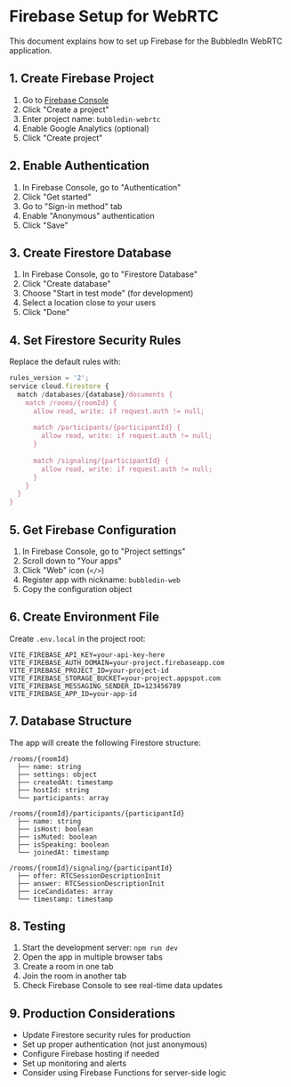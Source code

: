 # Firebase Setup for WebRTC

This document explains how to set up Firebase for the BubbledIn WebRTC application.

## 1. Create Firebase Project

1. Go to [Firebase Console](https://console.firebase.google.com/)
2. Click "Create a project"
3. Enter project name: `bubbledin-webrtc`
4. Enable Google Analytics (optional)
5. Click "Create project"

## 2. Enable Authentication

1. In Firebase Console, go to "Authentication"
2. Click "Get started"
3. Go to "Sign-in method" tab
4. Enable "Anonymous" authentication
5. Click "Save"

## 3. Create Firestore Database

1. In Firebase Console, go to "Firestore Database"
2. Click "Create database"
3. Choose "Start in test mode" (for development)
4. Select a location close to your users
5. Click "Done"

## 4. Set Firestore Security Rules

Replace the default rules with:

```javascript
rules_version = '2';
service cloud.firestore {
  match /databases/{database}/documents {
    match /rooms/{roomId} {
      allow read, write: if request.auth != null;
      
      match /participants/{participantId} {
        allow read, write: if request.auth != null;
      }
      
      match /signaling/{participantId} {
        allow read, write: if request.auth != null;
      }
    }
  }
}
```

## 5. Get Firebase Configuration

1. In Firebase Console, go to "Project settings"
2. Scroll down to "Your apps"
3. Click "Web" icon (`</>`)
4. Register app with nickname: `bubbledin-web`
5. Copy the configuration object

## 6. Create Environment File

Create `.env.local` in the project root:

```env
VITE_FIREBASE_API_KEY=your-api-key-here
VITE_FIREBASE_AUTH_DOMAIN=your-project.firebaseapp.com
VITE_FIREBASE_PROJECT_ID=your-project-id
VITE_FIREBASE_STORAGE_BUCKET=your-project.appspot.com
VITE_FIREBASE_MESSAGING_SENDER_ID=123456789
VITE_FIREBASE_APP_ID=your-app-id
```

## 7. Database Structure

The app will create the following Firestore structure:

```
/rooms/{roomId}
  ├── name: string
  ├── settings: object
  ├── createdAt: timestamp
  ├── hostId: string
  └── participants: array

/rooms/{roomId}/participants/{participantId}
  ├── name: string
  ├── isHost: boolean
  ├── isMuted: boolean
  ├── isSpeaking: boolean
  └── joinedAt: timestamp

/rooms/{roomId}/signaling/{participantId}
  ├── offer: RTCSessionDescriptionInit
  ├── answer: RTCSessionDescriptionInit
  ├── iceCandidates: array
  └── timestamp: timestamp
```

## 8. Testing

1. Start the development server: `npm run dev`
2. Open the app in multiple browser tabs
3. Create a room in one tab
4. Join the room in another tab
5. Check Firebase Console to see real-time data updates

## 9. Production Considerations

- Update Firestore security rules for production
- Set up proper authentication (not just anonymous)
- Configure Firebase hosting if needed
- Set up monitoring and alerts
- Consider using Firebase Functions for server-side logic

